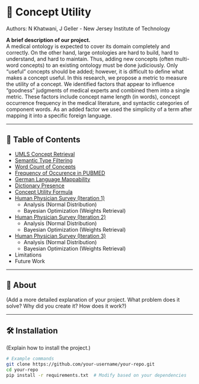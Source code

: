 # 📌 Concept Utility

Authors: N Khatwani, J Geller  - New Jersey Institute of Technology

**A brief description of our project.**  
A medical ontology is expected to cover its domain completely and correctly. On the other hand, large ontologies are hard to build, hard to understand, and hard to maintain. Thus, adding new concepts (often multi-word concepts) to an existing ontology must be done judiciously. Only “useful” concepts should be added; however, it is difficult to define what makes a concept useful. In this research, we propose a metric to measure the utility of a concept. We identified factors that appear to influence “goodness” judgments of medical experts and combined them into a single metric. These factors include concept name length (in words), concept occurrence frequency in the medical literature, and syntactic categories of component words. As an added factor we used the simplicity of a term after mapping it into a specific foreign language.

---

## 🚀 Table of Contents

- [UMLS Concept Retrieval](#about)
- [Semantic Type Filtering](#installation)
- [Word Count of Concepts](#usage)
- [Frequency of Occurence in PUBMED](#features)
- [German Language Mappability](#contributing)
- [Dictionary Presence](#license)
- [Concept Utility Formula](#acknowledgments)
- [Human Physician Survey (Iteration 1)](#)
  - Analysis (Normal Distribution)
  - Bayesian Optimization (Weights Retrieval)
- [Human Physician Survey (Iteration 2)](#)
  - Analysis (Normal Distribution)
  - Bayesian Optimization (Weights Retrieval)
- [Human Physician Survey (Iteration 3)](#)
  - Analysis (Normal Distribution)
  - Bayesian Optimization (Weights Retrieval)
- Limitations
- Future Work

---

## 📖 About

(Add a more detailed explanation of your project. What problem does it solve? Why did you create it? How does it work?)

---

## 🛠 Installation

(Explain how to install the project.)

```sh
# Example commands
git clone https://github.com/your-username/your-repo.git
cd your-repo
pip install -r requirements.txt  # Modify based on your dependencies

